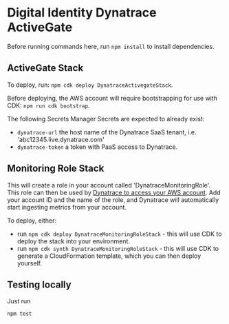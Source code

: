 # Digital Identity Dynatrace ActiveGate

Before running commands here, run `npm install` to install dependencies.

## ActiveGate Stack

To deploy, run: `npm cdk deploy DynatraceActivegateStack`.

Before deploying, the AWS account will require bootstrapping for use with CDK: `npm run cdk bootstrap`.

The following Secrets Manager Secrets are expected to already exist:

- `dynatrace-url` the host name of the Dynatrace SaaS tenant, i.e. 'abc12345.live.dynatrace.com'
- `dynatrace-token` a token with PaaS access to Dynatrace.

## Monitoring Role Stack

This will create a role in your account called 'DynatraceMonitoringRole'.
This role can then be used by [Dynatrace to access your AWS account](https://khw46367.live.dynatrace.com/#settings/awsmonitoring;gf=all). Add your account ID and the name of the role, and Dynatrace will automatically start ingesting metrics from your account.

To deploy, either:

- run `npm cdk deploy DynatraceMonitoringRoleStack` - this will use CDK to deploy the stack into your environment.
- run `npm cdk synth DynatraceMonitoringRoleStack` - this will use CDK to generate a CloudFormation template, which you can then deploy yourself.

## Testing locally

Just run

`npm test`

